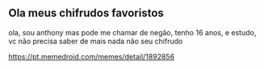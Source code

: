 ## Ola meus chifrudos favoristos

ola, sou anthony mas pode me chamar de negão, tenho 16 anos, e estudo, vc não precisa saber de mais nada não seu chifrudo 

https://pt.memedroid.com/memes/detail/1892856
